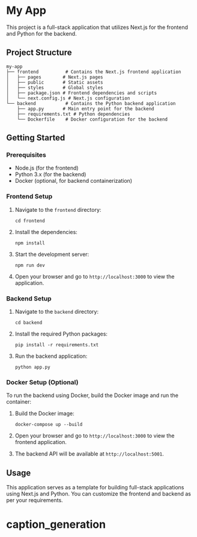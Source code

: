 # My App

This project is a full-stack application that utilizes Next.js for the frontend and Python for the backend.

## Project Structure

```
my-app
├── frontend          # Contains the Next.js frontend application
│   ├── pages        # Next.js pages
│   ├── public       # Static assets
│   ├── styles       # Global styles
│   ├── package.json # Frontend dependencies and scripts
│   └── next.config.js # Next.js configuration
└── backend           # Contains the Python backend application
    ├── app.py       # Main entry point for the backend
    ├── requirements.txt # Python dependencies
    └── Dockerfile    # Docker configuration for the backend
```

## Getting Started

### Prerequisites

- Node.js (for the frontend)
- Python 3.x (for the backend)
- Docker (optional, for backend containerization)

### Frontend Setup

1. Navigate to the `frontend` directory:

   ```
   cd frontend
   ```

2. Install the dependencies:

   ```
   npm install
   ```

3. Start the development server:

   ```
   npm run dev
   ```

4. Open your browser and go to `http://localhost:3000` to view the application.

### Backend Setup

1. Navigate to the `backend` directory:

   ```
   cd backend
   ```

2. Install the required Python packages:

   ```
   pip install -r requirements.txt
   ```

3. Run the backend application:
   ```
   python app.py
   ```

### Docker Setup (Optional)

To run the backend using Docker, build the Docker image and run the container:

1. Build the Docker image:

   ```
   docker-compose up --build
   ```

2. Open your browser and go to `http://localhost:3000` to view the frontend application.

3. The backend API will be available at `http://localhost:5001`.

## Usage

This application serves as a template for building full-stack applications using Next.js and Python. You can customize the frontend and backend as per your requirements.
# caption_generation
